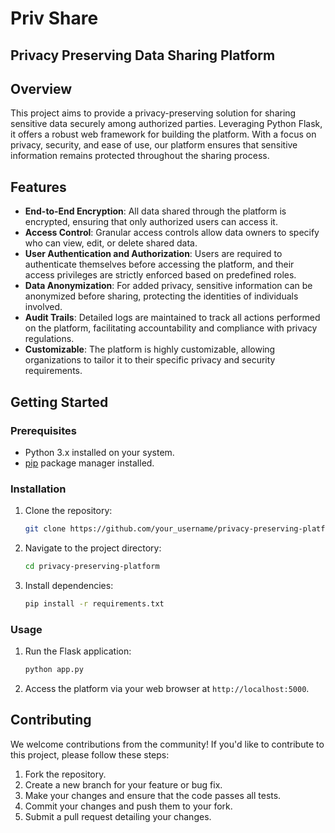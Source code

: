 # Priv Share
## Privacy Preserving Data Sharing Platform


## Overview

This project aims to provide a privacy-preserving solution for sharing sensitive data securely among authorized parties. Leveraging Python Flask, it offers a robust web framework for building the platform. With a focus on privacy, security, and ease of use, our platform ensures that sensitive information remains protected throughout the sharing process.

## Features

- **End-to-End Encryption**: All data shared through the platform is encrypted, ensuring that only authorized users can access it.
- **Access Control**: Granular access controls allow data owners to specify who can view, edit, or delete shared data.
- **User Authentication and Authorization**: Users are required to authenticate themselves before accessing the platform, and their access privileges are strictly enforced based on predefined roles.
- **Data Anonymization**: For added privacy, sensitive information can be anonymized before sharing, protecting the identities of individuals involved.
- **Audit Trails**: Detailed logs are maintained to track all actions performed on the platform, facilitating accountability and compliance with privacy regulations.
- **Customizable**: The platform is highly customizable, allowing organizations to tailor it to their specific privacy and security requirements.

## Getting Started

### Prerequisites

- Python 3.x installed on your system.
- [pip](https://pip.pypa.io/en/stable/installation/) package manager installed.

### Installation

1. Clone the repository:

    ```bash
    git clone https://github.com/your_username/privacy-preserving-platform.git
    ```

2. Navigate to the project directory:

    ```bash
    cd privacy-preserving-platform
    ```

3. Install dependencies:

    ```bash
    pip install -r requirements.txt
    ```

### Usage

1. Run the Flask application:

    ```bash
    python app.py
    ```

2. Access the platform via your web browser at `http://localhost:5000`.

## Contributing

We welcome contributions from the community! If you'd like to contribute to this project, please follow these steps:

1. Fork the repository.
2. Create a new branch for your feature or bug fix.
3. Make your changes and ensure that the code passes all tests.
4. Commit your changes and push them to your fork.
5. Submit a pull request detailing your changes.
